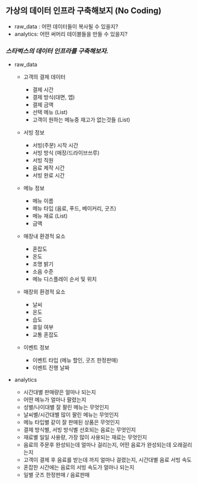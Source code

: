 ## 가상의 데이터 인프라 구축해보지 (No Coding)
- raw_data : 어떤 데이터들이 복사될 수 있을지?
- analytics: 어떤 써머리 테이블들을 만들 수 있을지?

### _스타벅스의 데이터 인프라를 구축해보자._
- raw_data
  - 고객의 결제 데이터
    - 결제 시간
    - 결제 방식(대면, 앱)
    - 결제 금액
    - 선택 메뉴 (List)
    - 고객이 원하는 메뉴중 재고가 없는것들 (List)

  - 서빙 정보
    - 서빙(주문) 시작 시간
    - 서빙 방식 (매장/드라이브쓰루)
    - 서빙 직원
    - 음료 제작 시간
    - 서빙 완료 시간
    
  - 메뉴 정보
    - 메뉴 이름
    - 메뉴 타입 (음료, 푸드, 베이커리, 굿즈)
    - 메뉴 재료 (List)
    - 금액
  
  - 매장내 환경적 요소
    - 혼잡도
    - 온도
    - 조명 밝기
    - 소음 수준
    - 메뉴 디스플레이 순서 및 위치
    
  - 매장외 환경적 요소
    - 날씨
    - 온도
    - 습도
    - 휴일 여부
    - 교통 혼잡도
    
  - 이벤트 정보
    - 이벤트 타입 (메뉴 할인, 굿즈 한정판매)
    - 이벤트 진행 날짜


- analytics
  - 시간대별 판매량은 얼마나 되는지
  - 어떤 메뉴가 얼마나 팔렸는지
  - 성별/나이대별 잘 팔린 메뉴는 무엇인지
  - 날씨별/시간대별 많이 팔린 메뉴는 무엇인지
  - 메뉴 타입별 같이 잘 판매된 상품은 무엇인지
  - 결제 방식별, 서빙 방식별 선호되는 음료는 무엇인지
  - 재료별 일일 사용량, 가장 많이 사용되는 재료는 무엇인지
  - 음료의 주문후 완성되는데 얼마나 걸리는지, 어떤 음료가 완성되는데 오래걸리는지
  - 고객이 결제 후 음료를 받는데 까지 얼마나 걸렸는지, 시간대별 음료 서빙 속도
  - 혼잡한 시간에는 음료의 서빙 속도가 얼마나 되는지
  - 일별 굿즈 한정판매 / 음료판매


